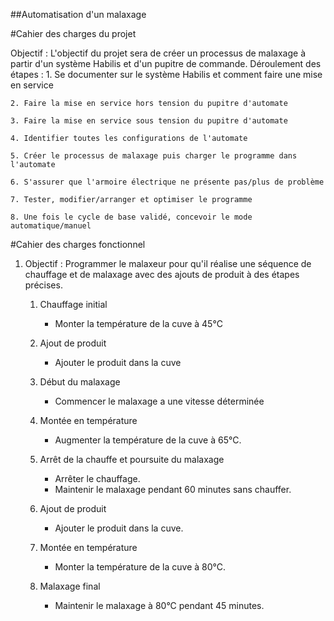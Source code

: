 ##Automatisation d'un malaxage

#Cahier des charges du projet 

Objectif :
L'objectif du projet sera de créer un processus de malaxage à partir d'un système Habilis et d'un pupitre de commande.
Déroulement des étapes :
    1. Se documenter sur le système Habilis et comment faire une mise en service 

    2. Faire la mise en service hors tension du pupitre d'automate 

    3. Faire la mise en service sous tension du pupitre d'automate
        
    4. Identifier toutes les configurations de l'automate 
       
    5. Créer le processus de malaxage puis charger le programme dans l'automate 
       
    6. S'assurer que l'armoire électrique ne présente pas/plus de problème
        
    7. Tester, modifier/arranger et optimiser le programme 
       
    8. Une fois le cycle de base validé, concevoir le mode automatique/manuel 


#Cahier des charges fonctionnel
 1. Objectif :
   Programmer le malaxeur pour qu'il réalise une séquence de chauffage et de malaxage avec des ajouts de produit à des étapes précises.
    1. Chauffage initial  
       - Monter la température de la cuve à 45°C
    2. Ajout de produit  
       -  Ajouter le produit dans la cuve
    3. Début du malaxage  
       - Commencer le malaxage a une vitesse déterminée
    4. Montée en température 
       - Augmenter la température de la cuve à 65°C.
    5. Arrêt de la chauffe et poursuite du malaxage  
       - Arrêter le chauffage.
       - Maintenir le malaxage pendant 60 minutes sans chauffer.

    6. Ajout de produit
       - Ajouter le produit dans la cuve.
    7. Montée en température 
       - Monter la température de la cuve à 80°C.
    8. Malaxage final
       - Maintenir le malaxage à 80°C pendant 45 minutes.

